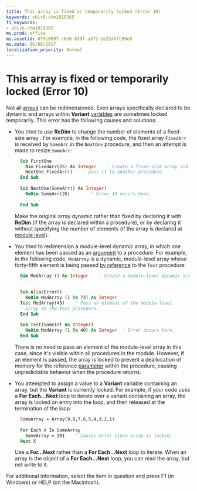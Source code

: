 ```yaml
---
title: This array is fixed or temporarily locked (Error 10)
keywords: vblr6.chm1019365
f1_keywords:
- vblr6.chm1019365
ms.prod: office
ms.assetid: 075c8897-c6e6-839f-a372-1e2249fc99e8
ms.date: 06/08/2017
localization_priority: Normal
---
```



# This array is fixed or temporarily locked (Error 10)

Not all [arrays](../../Glossary/vbe-glossary.md#array) can be redimensioned. Even arrays specifically declared to be dynamic and arrays within **Variant** [variables](../../Glossary/vbe-glossary.md#variable) are sometimes locked temporarily. This error has the following causes and solutions:

- You tried to use **ReDim** to change the number of elements of a fixed-size array . For example, in the following code, the fixed array `FixedArr` is received by `SomeArr` in the `NextOne` procedure, and then an attempt is made to resize `SomeArr`:
    
  ```vb
    Sub FirstOne 
      Dim FixedArr(25) As Integer    ' Create a fixed-size array and 
      NextOne FixedArr()    ' pass it to another procedure. 
    End Sub 
    
    Sub NextOne(SomeArr() As Integer) 
      ReDim SomeArr(35)        ' Error 10 occurs here. 
      '. . . 
    End Sub 
  ```

  Make the original array dynamic rather than fixed by declaring it with **ReDim** (if the array is declared within a procedure), or by declaring it without specifying the number of elements (if the array is declared at [module level](../../Glossary/vbe-glossary.md#module-level)).
    
- You tried to redimension a module-level dynamic array, in which one element has been passed as an [argument](../../Glossary/vbe-glossary.md#argument) to a procedure. For example, in the following code, `ModArray` is a dynamic, module-level array whose forty-fifth element is being passed [by reference](../../Glossary/vbe-glossary.md#by-reference) to the `Test` procedure:
    
  ```vb
    Dim ModArray () As Integer    ' Create a module-level dynamic array. 
    '. . . 
    
    Sub AliasError() 
      ReDim ModArray (1 To 73) As Integer 
    Test ModArray(45)    ' Pass an element of the module-level  
    ' array to the Test procedure. 
    End Sub 
    
    Sub Test(SomeInt As Integer) 
      ReDim ModArray (1 To 40) As Integer  ' Error occurs here. 
    End Sub 
  ```

  There is no need to pass an element of the module-level array in this case, since it's visible within all procedures in the module. However, if an element is passed, the array is locked to prevent a deallocation of memory for the reference [parameter](../../Glossary/vbe-glossary.md#parameter) within the procedure, causing unpredictable behavior when the procedure returns.
    
- You attempted to assign a value to a **Variant** variable containing an array, but the **Variant** is currently locked. For example, if your code uses a **For Each...Next** loop to iterate over a variant containing an array, the array is locked on entry into the loop, and then released at the termination of the loop:
    
  ```vb
    SomeArray = Array(9,8,7,6,5,4,3,2,1) 
    
    For Each X In SomeArray 
      SomeArray = 301    ' Causes error since array is locked. 
    Next X 
  ```

  Use a **For...Next** rather than a **For Each...Next** loop to iterate. When an array is the object of a **For Each...Next** loop, you can read the array, but not write to it.
    

For additional information, select the item in question and press F1 (in Windows) or HELP (on the Macintosh).

